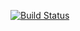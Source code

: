 [![Build Status](https://secure.travis-ci.org/thejh/node-journey.png)](http://travis-ci.org/thejh/node-journey)

